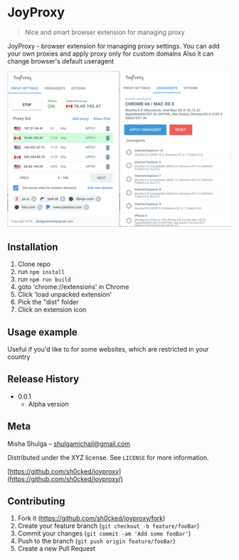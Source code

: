 # JoyProxy
> Nice and smart browser extension for managing proxy

JoyProxy - browser extension for managing proxy settings. 
You can add your own proxies and apply proxy only for custom domains
Also it can change browser's default useragent

![](picture3.jpg)

## Installation

1. Clone repo
2. run ```npm install```
3. run ```npm run build```
2. goto 'chrome://extensions' in Chrome
3. Click 'load unpacked extension'
4. Pick the "dist" folder
6. Click on extension icon

## Usage example

Useful if you'd like to for some websites, which are restricted in your country


## Release History
* 0.0.1
    * Alpha version

## Meta

Misha Shulga – shulgamichail@gmail.com

Distributed under the XYZ license. See ``LICENSE`` for more information.

[https://github.com/sh0cked/joyproxy](https://github.com/sh0cked/joyproxy/)

## Contributing

1. Fork it (<https://github.com/sh0cked/joyproxy/fork>)
2. Create your feature branch (`git checkout -b feature/fooBar`)
3. Commit your changes (`git commit -am 'Add some fooBar'`)
4. Push to the branch (`git push origin feature/fooBar`)
5. Create a new Pull Request

